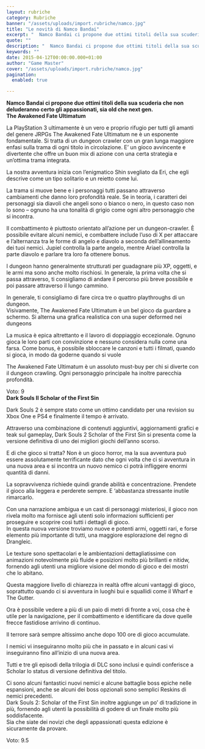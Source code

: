 ```yaml
---
layout: rubriche
category: Rubriche
banner: "/assets/uploads/import.rubriche/namco.jpg"
title: "Le novità di Namco Bandai"
excerpt: "  Namco Bandai ci propone due ottimi titoli della sua scuderia che non deluderanno certo gli appassionati, sia old che next gen. The Awakened Fate Ultimatum La PlayStation 3 ultimamente è un vero e proprio rifugio per tutti gli amanti del genere JRPGs The Awakened Fate Ultimatum ne è un esponente fondamentale. Si tratta di [&hellip"
quote: ""
description: "  Namco Bandai ci propone due ottimi titoli della sua scuderia che non deluderanno certo gli appassionati, sia old che next gen. The Awakened Fate Ultimatum La PlayStation 3 ultimamente è un vero e proprio rifugio per tutti gli amanti del genere JRPGs The Awakened Fate Ultimatum ne è un esponente fondamentale. Si tratta di [&hellip"
keywords: ""
date: 2015-04-12T00:00:00.000+01:00
author: "Game Master"
cover: "/assets/uploads/import.rubriche/namco.jpg"
pagination:
  enabled: true

---
```


[](https://hotmc.com/wp-content/uploads/2015/04/namco.jpg)

**Namco Bandai ci propone due ottimi titoli della sua scuderia che non deluderanno certo gli appassionati, sia old che next gen.**  
**The Awakened Fate Ultimatum**

**[](https://hotmc.com/wp-content/uploads/2015/04/fate.jpg)** 

La PlayStation 3 ultimamente è un vero e proprio rifugio per tutti gli amanti del genere JRPGs The Awakened Fate Ultimatum ne è un esponente fondamentale. Si tratta di un dungeon crawler con un gran lunga maggiore enfasi sulla trama di ogni titolo in circolazione. E’ un gioco avvincente e divertente che offre un buon mix di azione con una certa strategia e un’ottima trama integrata.

La nostra avventura inizia con l’enigmatico Shin svegliato da Eri, che egli descrive come un tipo solitario e un reietto come lui.

La trama si muove bene e i personaggi tutti passano attraverso cambiamenti che danno loro profondità reale. Se in teoria, i caratteri dei personaggi sia diavoli che angeli sono o bianco o nero, in questo caso non lo sono – ognuno ha una tonalità di grigio come ogni altro personaggio che si incontra.

Il combattimento è piuttosto orientato all’azione per un dungeon-crawler. È possibile evitare alcuni nemici, e combattere include l’uso di X per attaccare e l’alternanza tra le forme di angelo e diavolo a seconda dell’allineamento dei tuoi nemici. Jupiel controlla la parte angelo, mentre Ariael controlla la parte diavolo e parlare tra loro fa ottenere bonus.

I dungeon hanno generalmente strutturati per guadagnare più XP, oggetti, e le armi ma sono anche molto rischiosi. In generale, la prima volta che si passa attraverso, ti consigliamo di andare il percorso più breve possibile e poi passare attraverso il lungo cammino.

In generale, ti consigliamo di fare circa tre o quattro playthroughs di un dungeon.  
Visivamente, The Awakened Fate Ultimatum è un bel gioco da guardare a schermo. Si alterna una grafica realistica con una super deformed nei dungeons

La musica è epica altrettanto e il lavoro di doppiaggio eccezionale. Ognuno gioca le loro parti con convinzione e nessuno considera nulla come una farsa. Come bonus, è possibile sbloccare le canzoni e tutti i filmati, quando si gioca, in modo da goderne quando si vuole

The Awakened Fate Ultimatum è un assoluto must-buy per chi si diverte con il dungeon crawling. Ogni personaggio principale ha inoltre parecchia profondità.

Voto: 9  
**Dark Souls II Scholar of the First Sin**

**[](https://hotmc.com/wp-content/uploads/2015/04/dark-souls-ii-scholar-of-the-first-sin.jpg)** 

Dark Souls 2 è sempre stato come un ottimo candidato per una revision su Xbox One e PS4 e finalmente il tempo è arrivato.

Attraverso una combinazione di contenuti aggiuntivi, aggiornamenti grafici e teak sul gameplay, Dark Souls 2 Scholar of the First Sin si presenta come la versione definitiva di uno dei migliori giochi dell’anno scorso.

E di che gioco si tratta? Non è un gioco horror, ma la sua avventura può essere assolutamente terrificante dato che ogni volta che ci si avventura in una nuova area e si incontra un nuovo nemico ci potrà infliggere enormi quantità di danni.

La sopravvivenza richiede quindi grande abilità e concentrazione. Prendete il gioco alla leggera e perderete sempre. E ‘abbastanza stressante inutile rimarcarlo.

Con una narrazione ambigua e un cast di personaggi misteriosi, il gioco non rivela molto ma fornisce agli utenti solo informazioni sufficienti per proseguire e scoprire così tutti i dettagli di gioco.  
In questa nuova versione troviamo nuove e potenti armi, oggetti rari, e forse elemento più importante di tutti, una maggiore esplorazione del regno di Drangleic.

Le texture sono spettacolari e le ambientazioni dettagliatissime con animazioni notevolmente più fluide e posizioni molto più brillanti e nitidw, fornendo agli utenti una migliore visione del mondo di gioco e dei mostri che lo abitano.

Questa maggiore livello di chiarezza in realtà offre alcuni vantaggi di gioco, soprattutto quando ci si avventura in luoghi bui e squallidi come il Wharf e The Gutter.

Ora è possibile vedere a più di un paio di metri di fronte a voi, cosa che è utile per la navigazione, per il combattimento e identificare da dove quelle frecce fastidiose arrivino di continuo.

Il terrore sarà sempre altissimo anche dopo 100 ore di gioco accumulate.

I nemici vi inseguiranno molto più che in passato e in alcuni casi vi inseguiranno fino all’inizio di una nuova area.

Tutti e tre gli episodi della trilogia di DLC sono inclusi e quindi conferisce a Scholar lo status di versione definitiva del titolo.

Ci sono alcuni fantastici nuovi nemici e alcune battaglie boss epiche nelle espansioni, anche se alcuni dei boss opzionali sono semplici Reskins di nemici precedenti.  
Dark Souls 2: Scholar of the First Sin inoltre aggiunge un po’ di tradizione in più, fornendo agli utenti la possibilità di godere di un finale molto più soddisfacente.  
Sia che siate dei novizi che degli appassionati questa edizione è sicuramente da provare.

Voto: 9.5